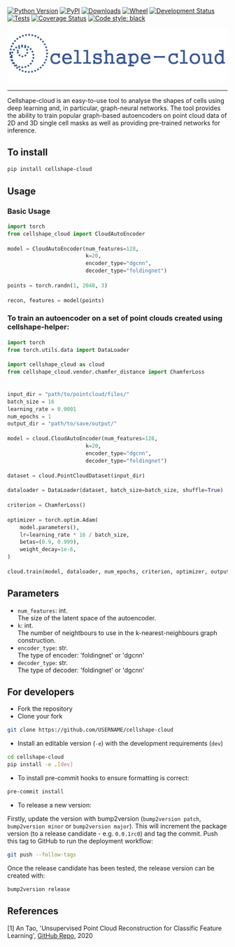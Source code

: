[![Python Version](https://img.shields.io/pypi/pyversions/cellshape-cloud.svg)](https://pypi.org/project/cellshape-cloud)
[![PyPI](https://img.shields.io/pypi/v/cellshape-cloud.svg)](https://pypi.org/project/cellshape-cloud)
[![Downloads](https://pepy.tech/badge/cellshape-cloud)](https://pepy.tech/project/cellshape-cloud)
[![Wheel](https://img.shields.io/pypi/wheel/cellshape-cloud.svg)](https://pypi.org/project/cellshape-cloud)
[![Development Status](https://img.shields.io/pypi/status/cellshape-cloud.svg)](https://github.com/Sentinal4D/cellshape-cloud)
[![Tests](https://img.shields.io/github/workflow/status/Sentinal4D/cellshape-cloud/tests)](
    https://github.com/Sentinal4D/cellshape-cloud/actions)
[![Coverage Status](https://coveralls.io/repos/github/Sentinal4D/cellshape-cloud/badge.svg?branch=master)](https://coveralls.io/github/Sentinal4D/cellshape-cloud?branch=master)
[![Code style: black](https://img.shields.io/badge/code%20style-black-000000.svg)](https://github.com/psf/black)

<img src="https://github.com/DeVriesMatt/cellshape-cloud/blob/main/img/cellshape_cloud.png" 
     alt="Cellshape logo by Matt De Vries">
___
Cellshape-cloud is an easy-to-use tool to analyse the shapes of cells using deep learning and, in particular, graph-neural networks. The tool provides the ability to train popular graph-based autoencoders on point cloud data of 2D and 3D single cell masks as well as providing pre-trained networks for inference.



## To install
```bash
pip install cellshape-cloud
```

## Usage
### Basic Usage
```python
import torch
from cellshape_cloud import CloudAutoEncoder

model = CloudAutoEncoder(num_features=128, 
                         k=20,
                         encoder_type="dgcnn",
                         decoder_type="foldingnet")

points = torch.randn(1, 2048, 3)

recon, features = model(points)
```

### To train an autoencoder on a set of point clouds created using cellshape-helper:
```python
import torch
from torch.utils.data import DataLoader

import cellshape_cloud as cloud
from cellshape_cloud.vendor.chamfer_distance import ChamferLoss


input_dir = "path/to/pointcloud/files/"
batch_size = 16
learning_rate = 0.0001
num_epochs = 1
output_dir = "path/to/save/output/"

model = cloud.CloudAutoEncoder(num_features=128, 
                         k=20,
                         encoder_type="dgcnn",
                         decoder_type="foldingnet")

dataset = cloud.PointCloudDataset(input_dir)

dataloader = DataLoader(dataset, batch_size=batch_size, shuffle=True)

criterion = ChamferLoss()

optimizer = torch.optim.Adam(
    model.parameters(),
    lr=learning_rate * 16 / batch_size,
    betas=(0.9, 0.999),
    weight_decay=1e-6,
)

cloud.train(model, dataloader, num_epochs, criterion, optimizer, output_dir)
```


## Parameters

- `num_features`: int.  
The size of the latent space of the autoencoder. 
- `k`: int.  
The number of neightbours to use in the k-nearest-neighbours graph construction.
- `encoder_type`: str.  
The type of encoder: 'foldingnet' or 'dgcnn'
- `decoder_type`: str.  
The type of decoder: 'foldingnet' or 'dgcnn'


## For developers
* Fork the repository
* Clone your fork
```bash
git clone https://github.com/USERNAME/cellshape-cloud 
```
* Install an editable version (`-e`) with the development requirements (`dev`)
```bash
cd cellshape-cloud
pip install -e .[dev] 
```
* To install pre-commit hooks to ensure formatting is correct:
```bash
pre-commit install
```

* To release a new version:

Firstly, update the version with bump2version (`bump2version patch`, 
`bump2version minor` or `bump2version major`). This will increment the 
package version (to a release candidate - e.g. `0.0.1rc0`) and tag the 
commit. Push this tag to GitHub to run the deployment workflow:

```bash
git push --follow-tags
```

Once the release candidate has been tested, the release version can be created with:

```bash
bump2version release
```

## References
[1] An Tao, 'Unsupervised Point Cloud Reconstruction for Classific Feature Learning', [GitHub Repo](https://github.com/AnTao97/UnsupervisedPointCloudReconstruction), 2020

